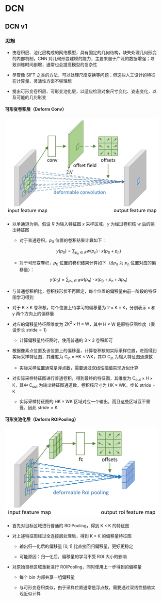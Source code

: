 # $\mathrm{DCN}$

## $\mathrm{DCN \ v1}$

### 思想

- 由卷积层、池化层构成的网络模型，具有固定的几何结构，缺失处理几何形变的内部机制，$\mathrm{CNN}$ 对几何形变建模的能力，主要来自于广泛的数据增强；导致训练时间剧增，通常也会提高模型的复杂性

- 尽管像 $\mathrm{SIFT}$ 之类的方法，可以处理尺度变换等问题；但这些人工设计的特征在计算量、灵活性方面不够理想

- 提出可形变卷积层、可形变池化层，以适应检测对象尺寸变化、姿态变化，以及可能的几何形变

#### 可形变卷积层（$\mathrm{Deform \ Conv}$）

<center>
<img src="images/deform_conv.png"/>
</center>

- 以单通道为例，假设 $R$ 为输入特征图 $x$ 采样区域，$y$ 为经过卷积核 $w$ 后的输出特征图

  - 对于普通卷积，$p_{0}$ 位置的卷积结果计算如下：

    $$
    y \left( p_{0} \right) = \sum_{p_{n} \in R} w \left( p_{n} \right) \cdot x \left( p_{0} + p_{n} \right)
    $$

  - 对于可形变卷积，$p_{0}$ 位置的卷积结果计算如下（$\Delta p_{n}$ 为 $p_{n}$ 位置对应的偏移量）：

    $$
    y \left( p_{0} \right) = \sum_{p_{n} \in R} w \left( p_{n} \right) \cdot x \left( p_{0} + p_{n} + \Delta p_{n} \right)
    $$

- 与普通卷积相比，卷积核形状不再固定，每个位置的偏移量由前一阶段的特征图学习得到

- 对于 $\mathrm{K \times K}$ 卷积核，每个位置上待学习的偏移量为 $\mathrm{2 \times K \times K}$，分别表示 $\mathrm{x}$ 和 $\mathrm{y}$ 两个方向上的偏移量

- 对应的偏移量特征图维度为 $\mathrm{2K^{2} \times H \times W}$，其中 $\mathrm{H \times W}$ 是原特征图维度（假设步长 $\mathrm{stride = 1}$）

  - 计算偏移量特征图时，使用普通的 $\mathrm{3 \times 3}$ 卷积即可

- 根据像素点位置及该位置上的偏移量，计算卷积核的实际采样位置，进而得到实际采样特征图，其维度为 $\mathrm{C_{in} \times HK \times WK}$，其中 $\mathrm{C_{in}}$ 为输入特征图通道数

  - 实际采样位置通常是浮点数，需要通过双线性插值实现近似计算

- 对实际采样特征图进行普通卷积，得到最终的特征图，其维度为 $\mathrm{C_{out} \times H \times K}$，其中 $\mathrm{C_{out}}$ 为输出特征图通道数，卷积核尺寸为 $\mathrm{HK \times WK}$，步长 $\mathrm{stride = K}$

  - 实际采样特征图的 $\mathrm{HK \times WK}$ 区域对应一个输出，而且这些区域互不重叠，因此 $\mathrm{stride = K}$

#### 可形变池化层（$\mathrm{Deform \ ROIPooling}$）

<center>
<img src="images/deform_pool.png"/>
</center>

- 首先对目标区域进行普通的 $\mathrm{ROIPooling}$，得到 $\mathrm{K \times K}$ 的特征图

- 对上述特征图经过全连接层处理后，得到 $\mathrm{K \times K}$ 的偏移量特征图

  - 输出归一化后的偏移量 $[0, 1]$ 比直接回归偏移量，更好更稳定

  - 可能原因：归一化后，偏移量的学习不受 $\mathrm{ROI}$ 大小的影响

- 对原始目标区域重新进行 $\mathrm{ROIPooling}$，同时使用上一步得到的偏移量

  - 每个 $\mathrm{bin}$ 内部共享一组偏移量

  - 与可形变卷积类似，由于采样位置通常是浮点数，需要通过双线性插值实现近似计算
